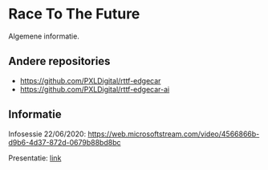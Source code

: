 # Race To The Future
Algemene informatie.

## Andere repositories
* https://github.com/PXLDigital/rttf-edgecar
* https://github.com/PXLDigital/rttf-edgecar-ai

## Informatie
Infosessie 22/06/2020: https://web.microsoftstream.com/video/4566866b-d9b6-4d37-872d-0679b88bd8bc

Presentatie: [link](infosessie_racetothefuture.pptx)
